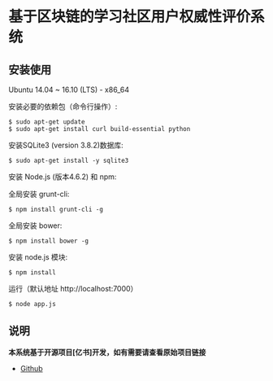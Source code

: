 # 基于区块链的学习社区用户权威性评价系统



## 安装使用
    
Ubuntu 14.04 ~ 16.10 (LTS) - x86_64

安装必要的依赖包（命令行操作）:
```
$ sudo apt-get update
$ sudo apt-get install curl build-essential python
```
安装SQLite3 (version 3.8.2)数据库:
```
$ sudo apt-get install -y sqlite3
```
安装 Node.js (版本4.6.2) 和 npm:


全局安装 grunt-cli:
```
$ npm install grunt-cli -g
```
全局安装 bower:
```
$ npm install bower -g
```

安装 node.js 模块:
```
$ npm install
```

运行（默认地址 http://localhost:7000）
```
$ node app.js
```

## 说明
**本系统基于开源项目[亿书]开发，如有需要请查看原始项目链接**
* [Github](https://github.com/imfly/bitcoin-on-nodejs)